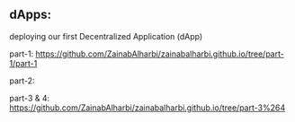 ## dApps:
deploying our first Decentralized Application (dApp)

part-1: https://github.com/ZainabAlharbi/zainabalharbi.github.io/tree/part-1/part-1

part-2:

part-3 & 4: https://github.com/ZainabAlharbi/zainabalharbi.github.io/tree/part-3%264
